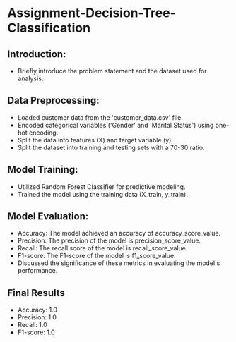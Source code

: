# Assignment-Decision-Tree-Classification
## Introduction:

- Briefly introduce the problem statement and the dataset used for analysis.

## Data Preprocessing:

- Loaded customer data from the 'customer_data.csv' file.
- Encoded categorical variables ('Gender' and 'Marital Status') using one-hot encoding.
- Split the data into features (X) and target variable (y).
- Split the dataset into training and testing sets with a 70-30 ratio.

## Model Training:

- Utilized Random Forest Classifier for predictive modeling.
- Trained the model using the training data (X_train, y_train).

## Model Evaluation:

- Accuracy: The model achieved an accuracy of accuracy_score_value.
- Precision: The precision of the model is precision_score_value.
- Recall: The recall score of the model is recall_score_value.
- F1-score: The F1-score of the model is f1_score_value.
- Discussed the significance of these metrics in evaluating the model's performance.

## Final Results
- Accuracy: 1.0
- Precision: 1.0
- Recall: 1.0
- F1-score: 1.0
